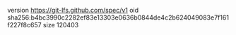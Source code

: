 version https://git-lfs.github.com/spec/v1
oid sha256:b4bc3990c2282ef83e13303e0636b0844de4c2b624049083e7f161f227f8c657
size 120403
